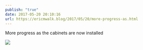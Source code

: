 ```yaml
---
publish: "true"
date: 2017-05-20 20:10:16
url: https://ericmwalk.blog/2017/05/20/more-progress-as.html
---
```


More progress as the cabinets are now installed

![](https://ericmwalk.blog/uploads/2022/2842c56f4b.jpg)